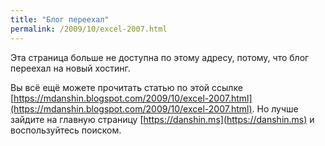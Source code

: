 ```yaml
---
title: "Блог переехал"
permalink: /2009/10/excel-2007.html
---
```

Эта страница больше не доступна по этому адресу, потому, что блог переехал на новый хостинг.

Вы всё ещё можете прочитать статью по этой ссылке [https://mdanshin.blogspot.com/2009/10/excel-2007.html](https://mdanshin.blogspot.com/2009/10/excel-2007.html). Но лучше зайдите на главную страницу [https://danshin.ms](https://danshin.ms) и воспользуйтесь поиском.